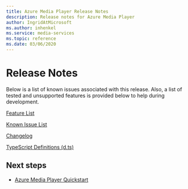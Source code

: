 ```yaml
---
title: Azure Media Player Release Notes
description: Release notes for Azure Media Player
author: IngridAtMicrosoft
ms.author: inhenkel
ms.service: media-services
ms.topic: reference
ms.date: 03/06/2020
---
```

# Release Notes

Below is a list of known issues associated with this release.  Also, a list of tested and unsupported features is provided below to help during development.

[Feature List](azure-media-player-feature-list.md)

[Known Issue List](azure-media-player-known-issues.md)

[Changelog](azure-media-player-changelog.md "Changelog")

<!-- Typescript definitions were moved to the samples repository.>-->
[TypeScript Definitions (d.ts)](https://github.com/Azure-Samples/azure-media-player-samples "TypeScript Definitions" )

## Next steps

- [Azure Media Player Quickstart](azure-media-player-quickstart.md)